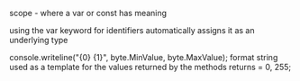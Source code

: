 scope - where a var or const has meaning

using the var keyword for identifiers automatically assigns it as an underlying type

console.writeline("{0} {1}", byte.MinValue, byte.MaxValue);
 format string used as a template for the values returned by the methods
returns = 0, 255;




